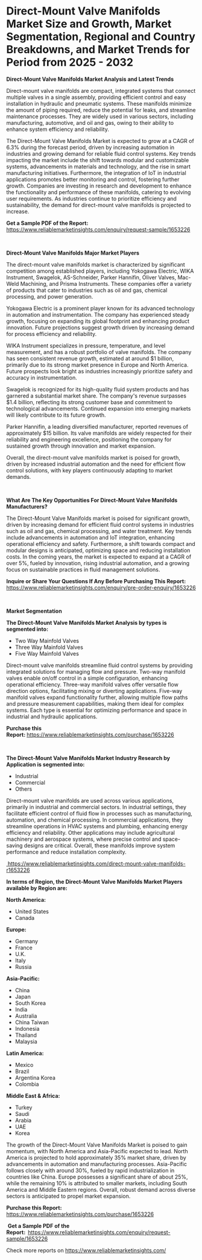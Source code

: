 <p><h1>Direct-Mount Valve Manifolds Market Size and Growth, Market Segmentation, Regional and Country Breakdowns, and Market Trends for Period from 2025 -  2032</h1></p><p><strong>Direct-Mount Valve Manifolds Market Analysis and Latest Trends</strong></p>
<p><p>Direct-mount valve manifolds are compact, integrated systems that connect multiple valves in a single assembly, providing efficient control and easy installation in hydraulic and pneumatic systems. These manifolds minimize the amount of piping required, reduce the potential for leaks, and streamline maintenance processes. They are widely used in various sectors, including manufacturing, automotive, and oil and gas, owing to their ability to enhance system efficiency and reliability.</p><p>The Direct-Mount Valve Manifolds Market is expected to grow at a CAGR of 6.3% during the forecast period, driven by increasing automation in industries and growing demand for reliable fluid control systems. Key trends impacting the market include the shift towards modular and customizable systems, advancements in materials and technology, and the rise in smart manufacturing initiatives. Furthermore, the integration of IoT in industrial applications promotes better monitoring and control, fostering further growth. Companies are investing in research and development to enhance the functionality and performance of these manifolds, catering to evolving user requirements. As industries continue to prioritize efficiency and sustainability, the demand for direct-mount valve manifolds is projected to increase.</p></p>
<p><strong>Get a Sample PDF of the Report:&nbsp;</strong> <a href="https://www.reliablemarketinsights.com/enquiry/request-sample/1653226?utm_campaign=2565&utm_medium=2&utm_source=Github&utm_content=ia&utm_term=27022025&utm_id=direct-mount-valve-manifolds">https://www.reliablemarketinsights.com/enquiry/request-sample/1653226</a></p>
<p>&nbsp;</p>
<p><strong>Direct-Mount Valve Manifolds Major Market Players</strong></p>
<p><p>The direct-mount valve manifolds market is characterized by significant competition among established players, including Yokogawa Electric, WIKA Instrument, Swagelok, AS-Schneider, Parker Hannifin, Oliver Valves, Mac-Weld Machining, and Prisma Instruments. These companies offer a variety of products that cater to industries such as oil and gas, chemical processing, and power generation.</p><p>Yokogawa Electric is a prominent player known for its advanced technology in automation and instrumentation. The company has experienced steady growth, focusing on expanding its global footprint and enhancing product innovation. Future projections suggest growth driven by increasing demand for process efficiency and reliability.</p><p>WIKA Instrument specializes in pressure, temperature, and level measurement, and has a robust portfolio of valve manifolds. The company has seen consistent revenue growth, estimated at around $1 billion, primarily due to its strong market presence in Europe and North America. Future prospects look bright as industries increasingly prioritize safety and accuracy in instrumentation.</p><p>Swagelok is recognized for its high-quality fluid system products and has garnered a substantial market share. The company's revenue surpasses $1.4 billion, reflecting its strong customer base and commitment to technological advancements. Continued expansion into emerging markets will likely contribute to its future growth.</p><p>Parker Hannifin, a leading diversified manufacturer, reported revenues of approximately $15 billion. Its valve manifolds are widely respected for their reliability and engineering excellence, positioning the company for sustained growth through innovation and market expansion.</p><p>Overall, the direct-mount valve manifolds market is poised for growth, driven by increased industrial automation and the need for efficient flow control solutions, with key players continuously adapting to market demands.</p></p>
<p>&nbsp;</p>
<p><strong>What Are The Key Opportunities For Direct-Mount Valve Manifolds Manufacturers?</strong></p>
<p><p>The Direct-Mount Valve Manifolds market is poised for significant growth, driven by increasing demand for efficient fluid control systems in industries such as oil and gas, chemical processing, and water treatment. Key trends include advancements in automation and IoT integration, enhancing operational efficiency and safety. Furthermore, a shift towards compact and modular designs is anticipated, optimizing space and reducing installation costs. In the coming years, the market is expected to expand at a CAGR of over 5%, fueled by innovation, rising industrial automation, and a growing focus on sustainable practices in fluid management solutions.</p></p>
<p><strong>Inquire or Share Your Questions If Any Before Purchasing This Report:</strong> <a href="https://www.reliablemarketinsights.com/enquiry/pre-order-enquiry/1653226?utm_campaign=2565&utm_medium=2&utm_source=Github&utm_content=ia&utm_term=27022025&utm_id=direct-mount-valve-manifolds">https://www.reliablemarketinsights.com/enquiry/pre-order-enquiry/1653226</a></p>
<p>&nbsp;</p>
<p><strong>Market Segmentation</strong></p>
<p><strong>The Direct-Mount Valve Manifolds Market Analysis by types is segmented into:</strong></p>
<p><ul><li>Two Way Mainfold Valves</li><li>Three Way Mainfold Valves</li><li>Five Way Mainfold Valves</li></ul></p>
<p><p>Direct-mount valve manifolds streamline fluid control systems by providing integrated solutions for managing flow and pressure. Two-way manifold valves enable on/off control in a simple configuration, enhancing operational efficiency. Three-way manifold valves offer versatile flow direction options, facilitating mixing or diverting applications. Five-way manifold valves expand functionality further, allowing multiple flow paths and pressure measurement capabilities, making them ideal for complex systems. Each type is essential for optimizing performance and space in industrial and hydraulic applications.</p></p>
<p><strong>Purchase this Report:&nbsp;</strong><a href="https://www.reliablemarketinsights.com/purchase/1653226?utm_campaign=2565&utm_medium=2&utm_source=Github&utm_content=ia&utm_term=27022025&utm_id=direct-mount-valve-manifolds">https://www.reliablemarketinsights.com/purchase/1653226</a></p>
<p>&nbsp;</p>
<p><strong>The Direct-Mount Valve Manifolds Market Industry Research by Application is segmented into:</strong></p>
<p><ul><li>Industrial</li><li>Commercial</li><li>Others</li></ul></p>
<p><p>Direct-mount valve manifolds are used across various applications, primarily in industrial and commercial sectors. In industrial settings, they facilitate efficient control of fluid flow in processes such as manufacturing, automation, and chemical processing. In commercial applications, they streamline operations in HVAC systems and plumbing, enhancing energy efficiency and reliability. Other applications may include agricultural machinery and aerospace systems, where precise control and space-saving designs are critical. Overall, these manifolds improve system performance and reduce installation complexity.</p></p>
<p><a href="https://www.reliablemarketinsights.com/direct-mount-valve-manifolds-r1653226?utm_campaign=2565&utm_medium=2&utm_source=Github&utm_content=ia&utm_term=27022025&utm_id=direct-mount-valve-manifolds">&nbsp;https://www.reliablemarketinsights.com/direct-mount-valve-manifolds-r1653226</a></p>
<p><strong>In terms of Region, the Direct-Mount Valve Manifolds Market Players available by Region are:</strong></p>
<p>
    <p> <strong> North America: </strong>
        <ul>
            <li>United States</li>
            <li>Canada</li>
        </ul>
        </p> 
    <p> <strong> Europe: </strong>
        <ul>
            <li>Germany</li>
            <li>France</li>
            <li>U.K.</li>
            <li>Italy</li>
            <li>Russia</li>
        </ul>
        </p> 
    <p> <strong> Asia-Pacific: </strong>
        <ul>
            <li>China</li>
            <li>Japan</li>
            <li>South Korea</li>
            <li>India</li>
            <li>Australia</li>
            <li>China Taiwan</li>
            <li>Indonesia</li>
            <li>Thailand</li>
            <li>Malaysia</li>
        </ul>
        </p> 
    <p> <strong> Latin America: </strong>
        <ul>
            <li>Mexico</li>
            <li>Brazil</li>
            <li>Argentina Korea</li>
            <li>Colombia</li>
        </ul>
        </p> 
    <p> <strong> Middle East & Africa: </strong>
        <ul>
            <li>Turkey</li>
            <li>Saudi</li>
            <li>Arabia</li>
            <li>UAE</li>
            <li>Korea</li>
        </ul>
    </p>
    </p>
<p><p>The growth of the Direct-Mount Valve Manifolds Market is poised to gain momentum, with North America and Asia-Pacific expected to lead. North America is projected to hold approximately 35% market share, driven by advancements in automation and manufacturing processes. Asia-Pacific follows closely with around 30%, fueled by rapid industrialization in countries like China. Europe possesses a significant share of about 25%, while the remaining 10% is attributed to smaller markets, including South America and Middle Eastern regions. Overall, robust demand across diverse sectors is anticipated to propel market expansion.</p></p>
<p><strong>Purchase this Report: </strong><a href="https://www.reliablemarketinsights.com/purchase/1653226?utm_campaign=2565&utm_medium=2&utm_source=Github&utm_content=ia&utm_term=27022025&utm_id=direct-mount-valve-manifolds">https://www.reliablemarketinsights.com/purchase/1653226</a></p>
<p>&nbsp;<strong>Get a Sample PDF of the Report:&nbsp;&nbsp;</strong><a href="https://www.reliablemarketinsights.com/enquiry/request-sample/1653226?utm_campaign=2565&utm_medium=2&utm_source=Github&utm_content=ia&utm_term=27022025&utm_id=direct-mount-valve-manifolds">https://www.reliablemarketinsights.com/enquiry/request-sample/1653226</a></p>
<p><strong></strong></p>
<p>Check more reports on <a href="https://www.reliablemarketinsights.com/?utm_campaign=2565&utm_medium=2&utm_source=Github&utm_content=ia&utm_term=27022025&utm_id=direct-mount-valve-manifolds">https://www.reliablemarketinsights.com/</a></p>